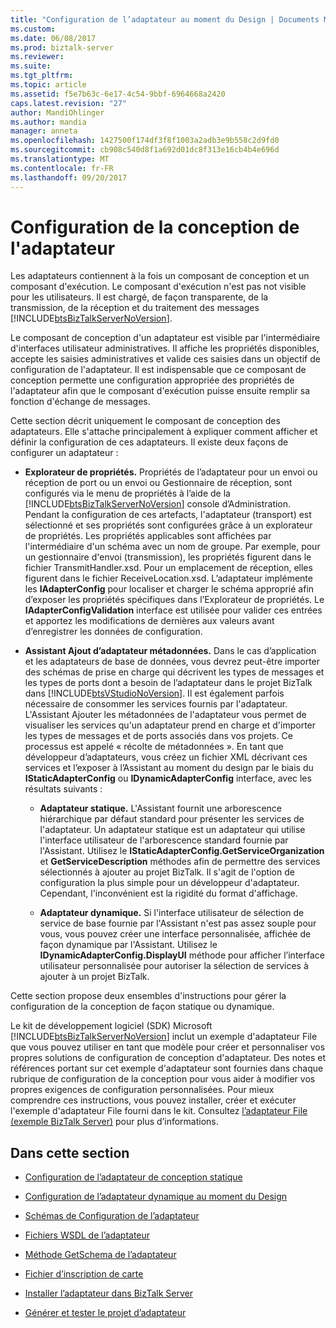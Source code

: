 ```yaml
---
title: "Configuration de l’adaptateur au moment du Design | Documents Microsoft"
ms.custom: 
ms.date: 06/08/2017
ms.prod: biztalk-server
ms.reviewer: 
ms.suite: 
ms.tgt_pltfrm: 
ms.topic: article
ms.assetid: f5e7b63c-6e17-4c54-9bbf-6964668a2420
caps.latest.revision: "27"
author: MandiOhlinger
ms.author: mandia
manager: anneta
ms.openlocfilehash: 1427500f174df3f8f1003a2adb3e9b558c2d9fd0
ms.sourcegitcommit: cb908c540d8f1a692d01dc8f313e16cb4b4e696d
ms.translationtype: MT
ms.contentlocale: fr-FR
ms.lasthandoff: 09/20/2017
---
```

# <a name="adapter-design-time-configuration"></a>Configuration de la conception de l'adaptateur
Les adaptateurs contiennent à la fois un composant de conception et un composant d'exécution. Le composant d'exécution n'est pas not visible pour les utilisateurs. Il est chargé, de façon transparente, de la transmission, de la réception et du traitement des messages [!INCLUDE[btsBizTalkServerNoVersion](../includes/btsbiztalkservernoversion-md.md)].  
  
 Le composant de conception d'un adaptateur est visible par l'intermédiaire d'interfaces utilisateur administratives. Il affiche les propriétés disponibles, accepte les saisies administratives et valide ces saisies dans un objectif de configuration de l'adaptateur. Il est indispensable que ce composant de conception permette une configuration appropriée des propriétés de l'adaptateur afin que le composant d'exécution puisse ensuite remplir sa fonction d'échange de messages.  
  
 Cette section décrit uniquement le composant de conception des adaptateurs. Elle s'attache principalement à expliquer comment afficher et définir la configuration de ces adaptateurs. Il existe deux façons de configurer un adaptateur :  
  
-   **Explorateur de propriétés.** Propriétés de l’adaptateur pour un envoi ou réception de port ou un envoi ou Gestionnaire de réception, sont configurés via le menu de propriétés à l’aide de la [!INCLUDE[btsBizTalkServerNoVersion](../includes/btsbiztalkservernoversion-md.md)] console d’Administration. Pendant la configuration de ces artefacts, l'adaptateur (transport) est sélectionné et ses propriétés sont configurées grâce à un explorateur de propriétés. Les propriétés applicables sont affichées par l'intermédiaire d'un schéma avec un nom de groupe. Par exemple, pour un gestionnaire d'envoi (transmission), les propriétés figurent dans le fichier TransmitHandler.xsd. Pour un emplacement de réception, elles figurent dans le fichier ReceiveLocation.xsd.  L’adaptateur implémente les **IAdapterConfig** pour localiser et charger le schéma approprié afin d’exposer les propriétés spécifiques dans l’Explorateur de propriétés. Le **IAdapterConfigValidation** interface est utilisée pour valider ces entrées et apportez les modifications de dernières aux valeurs avant d’enregistrer les données de configuration.  
  
-   **Assistant Ajout d’adaptateur métadonnées.** Dans le cas d’application et les adaptateurs de base de données, vous devrez peut-être importer des schémas de prise en charge qui décrivent les types de messages et les types de ports dont a besoin de l’adaptateur dans le projet BizTalk dans [!INCLUDE[btsVStudioNoVersion](../includes/btsvstudionoversion-md.md)]. Il est également parfois nécessaire de consommer les services fournis par l'adaptateur. L'Assistant Ajouter les métadonnées de l'adaptateur vous permet de visualiser les services qu'un adaptateur prend en charge et d'importer les types de messages et de ports associés dans vos projets. Ce processus est appelé « récolte de métadonnées ». En tant que développeur d’adaptateurs, vous créez un fichier XML décrivant ces services et l’exposer à l’Assistant au moment du design par le biais du **IStaticAdapterConfig** ou **IDynamicAdapterConfig** interface, avec les résultats suivants :  
  
    -   **Adaptateur statique.** L'Assistant fournit une arborescence hiérarchique par défaut standard pour présenter les services de l'adaptateur. Un adaptateur statique est un adaptateur qui utilise l'interface utilisateur de l'arborescence standard fournie par l'Assistant. Utilisez le **IStaticAdapterConfig.GetServiceOrganization** et **GetServiceDescription** méthodes afin de permettre des services sélectionnés à ajouter au projet BizTalk. Il s'agit de l'option de configuration la plus simple pour un développeur d'adaptateur. Cependant, l'inconvénient est la rigidité du format d'affichage.  
  
    -   **Adaptateur dynamique.** Si l'interface utilisateur de sélection de service de base fournie par l'Assistant n'est pas assez souple pour vous, vous pouvez créer une interface personnalisée, affichée de façon dynamique par l'Assistant. Utilisez le **IDynamicAdapterConfig.DisplayUI** méthode pour afficher l’interface utilisateur personnalisée pour autoriser la sélection de services à ajouter à un projet BizTalk.  
  
 Cette section propose deux ensembles d'instructions pour gérer la configuration de la conception de façon statique ou dynamique.  
  
 Le kit de développement logiciel (SDK) Microsoft [!INCLUDE[btsBizTalkServerNoVersion](../includes/btsbiztalkservernoversion-md.md)] inclut un exemple d'adaptateur File que vous pouvez utiliser en tant que modèle pour créer et personnaliser vos propres solutions de configuration de conception d'adaptateur. Des notes et références portant sur cet exemple d'adaptateur sont fournies dans chaque rubrique de configuration de la conception pour vous aider à modifier vos propres exigences de configuration personnalisées. Pour mieux comprendre ces instructions, vous pouvez installer, créer et exécuter l'exemple d'adaptateur File fourni dans le kit. Consultez [l’adaptateur File (exemple BizTalk Server)](../core/file-adapter-biztalk-server-sample.md) pour plus d’informations.  
  
## <a name="in-this-section"></a>Dans cette section  
  
-   [Configuration de l’adaptateur de conception statique](../core/static-design-time-adapter-configuration.md)  
  
-   [Configuration de l’adaptateur dynamique au moment du Design](../core/dynamic-design-time-adapter-configuration.md)  
  
-   [Schémas de Configuration de l’adaptateur](../core/adapter-configuration-schemas.md)  
  
-   [Fichiers WSDL de l’adaptateur](../core/adapter-wsdl-files.md)  
  
-   [Méthode GetSchema de l’adaptateur](../core/adapter-getschema-method.md)  
  
-   [Fichier d’inscription de carte](../core/adapter-registration-file.md)  
  
-   [Installer l’adaptateur dans BizTalk Server](../core/install-the-adapter-into-biztalk-server.md)  
  
-   [Générer et tester le projet d’adaptateur](../core/build-and-test-the-adapter-project.md)